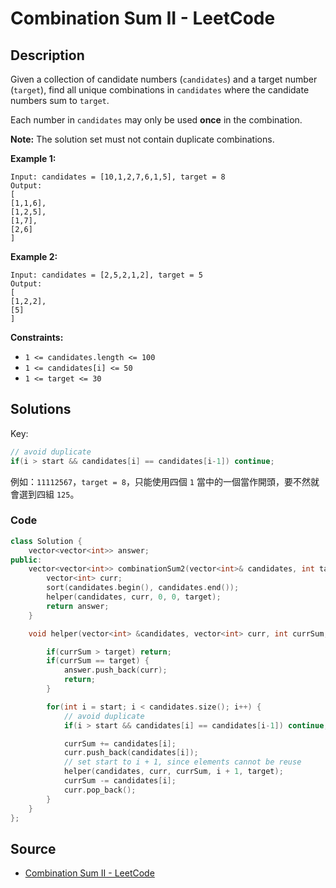 # Combination Sum II - LeetCode

## Description

Given a collection of candidate numbers (`candidates`) and a target number (`target`), find all unique combinations in `candidates` where the candidate numbers sum to `target`.

Each number in `candidates` may only be used **once** in the combination.

**Note:** The solution set must not contain duplicate combinations.

**Example 1:**

```
Input: candidates = [10,1,2,7,6,1,5], target = 8
Output: 
[
[1,1,6],
[1,2,5],
[1,7],
[2,6]
]

```

**Example 2:**

```
Input: candidates = [2,5,2,1,2], target = 5
Output: 
[
[1,2,2],
[5]
]

```

**Constraints:**

-   `1 <= candidates.length <= 100`
-   `1 <= candidates[i] <= 50`
-   `1 <= target <= 30`

## Solutions 

Key: 

```cpp
// avoid duplicate
if(i > start && candidates[i] == candidates[i-1]) continue;
```

例如：`11112567`，`target = 8`，只能使用四個 `1` 當中的一個當作開頭，要不然就會選到四組 `125`。

### Code

```cpp
class Solution {
    vector<vector<int>> answer;
public:
    vector<vector<int>> combinationSum2(vector<int>& candidates, int target) {
        vector<int> curr;
        sort(candidates.begin(), candidates.end());
        helper(candidates, curr, 0, 0, target);
        return answer;
    }

    void helper(vector<int> &candidates, vector<int> curr, int currSum, int start, int target) {

        if(currSum > target) return;
        if(currSum == target) {
            answer.push_back(curr);
            return;
        }

        for(int i = start; i < candidates.size(); i++) {
            // avoid duplicate
            if(i > start && candidates[i] == candidates[i-1]) continue;

            currSum += candidates[i];
            curr.push_back(candidates[i]);
            // set start to i + 1, since elements cannot be reuse
            helper(candidates, curr, currSum, i + 1, target);
            currSum -= candidates[i];
            curr.pop_back();
        }
    }
};
```

## Source
- [Combination Sum II - LeetCode](https://leetcode.com/problems/combination-sum-ii/description/)
